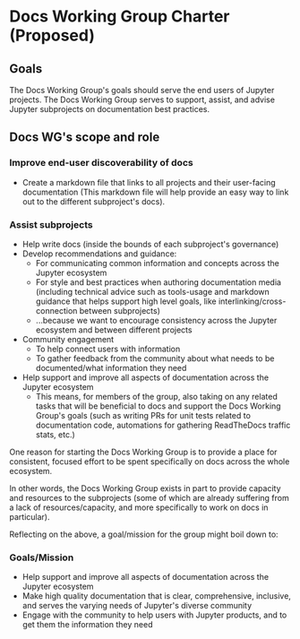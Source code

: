 # Docs Working Group Charter (Proposed)
## Goals

The Docs Working Group's goals should serve the end users of Jupyter projects.
The Docs Working Group serves to support, assist, and advise Jupyter subprojects on documentation best practices.

## Docs WG's scope and role

### Improve end-user discoverability of docs
- Create a markdown file that links to all projects and their user-facing documentation (This markdown file will help provide an easy way to link out to the different subproject's docs).

### Assist subprojects
- Help write docs (inside the bounds of each subproject's governance)
- Develop recommendations and guidance:
	- For communicating common information and concepts across the Jupyter ecosystem
	- For style and best practices when authoring documentation media (including technical advice such as tools-usage and markdown guidance that helps support high level goals, like interlinking/cross-connection between subprojects)
	- ...because we want to encourage consistency across the Jupyter ecosystem and between different projects
- Community engagement
	- To help connect users with information
	- To gather feedback from the community about what needs to be documented/what information they need
- Help support and improve all aspects of documentation across the Jupyter ecosystem
	- This means, for members of the group, also taking on any related tasks that will be beneficial to docs and support the Docs Working Group's goals (such as writing PRs for unit tests related to documentation code, automations for gathering ReadTheDocs traffic stats, etc.)

One reason for starting the Docs Working Group is to provide a place for consistent, focused effort to be spent specifically on docs across the whole ecosystem.

In other words, the Docs Working Group exists in part to provide capacity and resources to the subprojects (some of which are already suffering from a lack of resources/capacity, and more specifically to work on docs in particular).

Reflecting on the above, a goal/mission for the group might boil down to:

### Goals/Mission

- Help support and improve all aspects of documentation across the Jupyter ecosystem
- Make high quality documentation that is clear, comprehensive, inclusive, and serves the varying needs of Jupyter's diverse community
- Engage with the community to help users with Jupyter products, and to get them the information they need